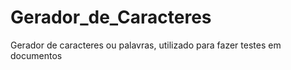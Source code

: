 # Gerador_de_Caracteres
 Gerador de caracteres ou palavras, utilizado para fazer testes em documentos
